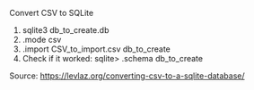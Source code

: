 Convert CSV to SQLite
1. sqlite3 db_to_create.db
2. .mode csv
3. .import CSV_to_import.csv db_to_create
4. Check if it worked: sqlite> .schema db_to_create

Source: https://levlaz.org/converting-csv-to-a-sqlite-database/
